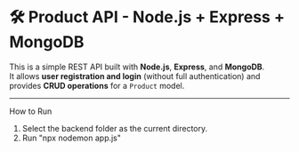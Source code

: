 # 🛠️ Product API - Node.js + Express + MongoDB

This is a simple REST API built with **Node.js**, **Express**, and **MongoDB**.  
It allows **user registration and login** (without full authentication) and provides **CRUD operations** for a `Product` model.

---
How to Run
1. Select the backend folder as the current directory.
2. Run "npx nodemon app.js"
